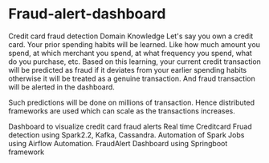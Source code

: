 # Fraud-alert-dashboard

Credit card fraud detection Domain Knowledge
Let's say you own a credit card. Your prior spending habits will be learned. Like how much amount you spend, at which merchant you spend, at what frequency you spend, what do you purchase, etc. 
Based on this learning, your current credit transaction will be predicted as fraud if it deviates from your earlier spending habits otherwise it will be treated as a genuine transaction. And fraud transaction will be alerted in the dashboard. 

Such predictions will be done on millions of transaction. Hence distributed frameworks are used which can scale as the transactions increases.


Dashboard to visualize credit card fraud alerts
Real time Creditcard Fruad detection using
  Spark2.2, 
  Kafka, 
  Cassandra. 
  Automation of Spark Jobs using Airflow Automation.
  FraudAlert Dashboard using Springboot framework
  

